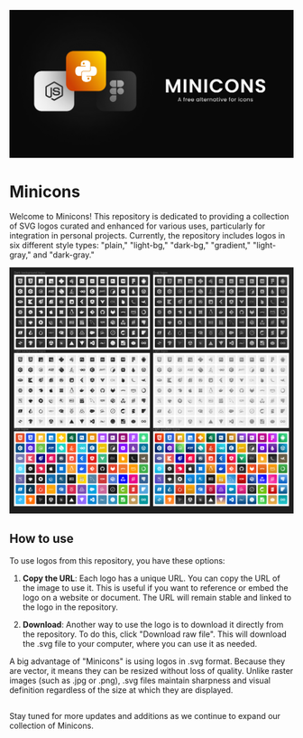 ![Screenshot](banner.png)

# Minicons

Welcome to Minicons! This repository is dedicated to providing a collection of SVG logos curated and enhanced for various uses, particularly for integration in personal projects. Currently, the repository includes logos in six different style types: "plain," "light-bg," "dark-bg," "gradient," "light-gray," and "dark-gray."

![Screenshot](logos.png)


## How to use

To use logos from this repository, you have these options:

1. **Copy the URL**: Each logo has a unique URL. You can copy the URL of the image to use it. This is useful if you want to reference or embed the logo on a website or document. The URL will remain stable and linked to the logo in the repository.

2. **Download**: Another way to use the logo is to download it directly from the repository. To do this, click "Download raw file". This will download the .svg file to your computer, where you can use it as needed.

A big advantage of "Minicons" is using logos in .svg format. Because they are vector, it means they can be resized without loss of quality. Unlike raster images (such as .jpg or .png), .svg files maintain sharpness and visual definition regardless of the size at which they are displayed.

##

Stay tuned for more updates and additions as we continue to expand our collection of Minicons.
